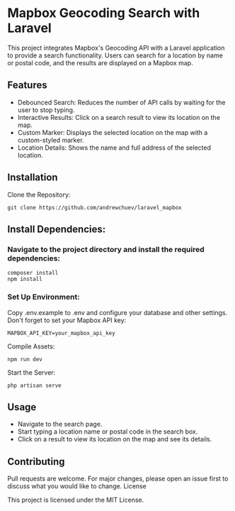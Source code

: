# Mapbox Geocoding Search with Laravel

This project integrates Mapbox's Geocoding API with a Laravel application to provide a search functionality. Users can search for a location by name or postal code, and the results are displayed on a Mapbox map.

## Features

- Debounced Search: Reduces the number of API calls by waiting for the user to stop typing.
- Interactive Results: Click on a search result to view its location on the map.
- Custom Marker: Displays the selected location on the map with a custom-styled marker.
- Location Details: Shows the name and full address of the selected location.

## Installation

Clone the Repository:

    git clone https://github.com/andrewchuev/laravel_mapbox

## Install Dependencies:

### Navigate to the project directory and install the required dependencies:

    composer install
    npm install

### Set Up Environment:
Copy .env.example to .env and configure your database and other settings. Don't forget to set your Mapbox API key:

    MAPBOX_API_KEY=your_mapbox_api_key

Compile Assets:

    npm run dev

Start the Server:

    php artisan serve

## Usage

- Navigate to the search page.
- Start typing a location name or postal code in the search box.
- Click on a result to view its location on the map and see its details.

## Contributing

Pull requests are welcome. For major changes, please open an issue first to discuss what you would like to change.
License

This project is licensed under the MIT License.
